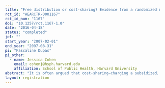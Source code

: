 ```yaml
---
title: "Free distribution or cost-sharing? Evidence from a randomized malaria prevention experiment."
rct_id: "AEARCTR-0001167"
rct_id_num: "1167"
doi: "10.1257/rct.1167-1.0"
date: "2016-04-18"
status: "completed"
jel: ""
start_year: "2007-02-01"
end_year: "2007-08-31"
pi: "Pascaline Dupas"
pi_other:
  - name: Jessica Cohen
    email: cohenj@hsph.harvard.edu
    affiliation: School of Public Health, Harvard University
abstract: "It is often argued that cost-sharing—charging a subsidized, positive price—for a health product is necessary to avoid wasting resources on those who will not use or do not need the product. We explore this argument through a field experiment in Kenya, in which we randomized the price at which prenatal clinics could sell long-lasting antimalarial insecticide-treated bed nets (ITNs) to pregnant women. We find no evidence that cost-sharing reduces wastage on those who will not use the product: women who received free ITNs are not less likely to use them than those who paid subsidized positive prices. We also find no evidence that costs haring induces selection of women who need the net more: those who pay higher prices appear no sicker than the average prenatal client in the area in terms of measured anemia (an important indicator of malaria). Cost-sharing does, however, considerably dampen demand. We find that uptake drops by sixty percentage points when the price of ITNs increases from zero to $0.60 (i.e., from 100% to 90% subsidy), a price still $0.15 below the price at which ITNs are currently sold to pregnant women in Kenya. We combine our estimates in a cost-effectiveness analysis of the impact of ITN prices on child mortality that incorporates both private and social returns to ITN usage. Overall, our results suggest that free distribution of ITNs could save many more lives than cost-sharing programs have achieved so far, and, given the large positive externality associated with widespread usage of ITNs, would likely do so at a lesser cost per life saved."
layout: registration
---
```


